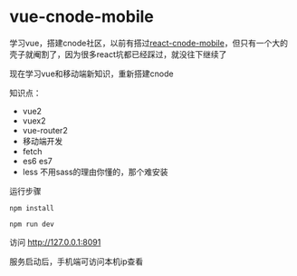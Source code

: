 # vue-cnode-mobile
学习vue，搭建cnode社区，以前有搭过[react-cnode-mobile](https://github.com/soulcm/react-cnode-mobile)，但只有一个大的壳子就阉割了，因为很多react坑都已经踩过，就没往下继续了

现在学习vue和移动端新知识，重新搭建cnode


知识点：
* vue2
* vuex2
* vue-router2
* 移动端开发
* fetch
* es6 es7
* less 不用sass的理由你懂的，那个难安装


运行步骤
```
npm install

npm run dev
```

访问 http://127.0.0.1:8091

服务启动后，手机端可访问本机ip查看
